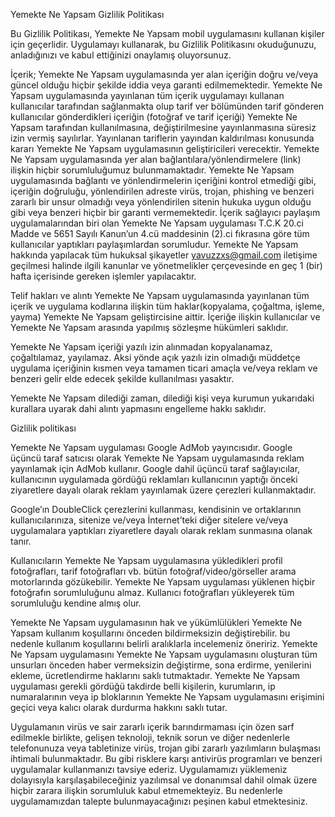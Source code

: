Yemekte Ne Yapsam Gizlilik Politikası

Bu Gizlilik Politikası, Yemekte Ne Yapsam mobil uygulamasını kullanan kişiler için geçerlidir. Uygulamayı kullanarak, bu Gizlilik Politikasını okuduğunuzu, anladığınızı ve kabul ettiğinizi onaylamış oluyorsunuz.

İçerik;
Yemekte Ne Yapsam uygulamasında yer alan içeriğin doğru ve/veya güncel olduğu hiçbir şekilde iddia veya garanti edilmemektedir. Yemekte Ne Yapsam uygulamasında yayınlanan tüm içerik uygulamayı kullanan kullanıcılar tarafından sağlanmakta olup tarif ver bölümünden tarif gönderen kullanıcılar gönderdikleri içeriğin (fotoğraf ve tarif içeriği) Yemekte Ne Yapsam tarafından kullanılmasına, değiştirilmesine yayınlanmasına süresiz izin vermiş sayılırlar. Yayınlanan tariflerin yayından kaldırılması konusunda kararı Yemekte Ne Yapsam uygulamasının geliştiricileri verecektir.
Yemekte Ne Yapsam uygulamasında yer alan bağlantılara/yönlendirmelere (link) ilişkin hiçbir sorumluluğumuz bulunmamaktadır. Yemekte Ne Yapsam uygulamasında bağlantı ve yönlendirmelerin içeriğini kontrol etmediği gibi, içeriğin doğruluğu, yönlendirilen adreste virüs, trojan, phishing ve benzeri zararlı bir unsur olmadığı veya yönlendirilen sitenin hukuka uygun olduğu gibi veya benzeri hiçbir bir garanti vermemektedir.
İçerik sağlayıcı paylaşım uygulamalarından biri olan Yemekte Ne Yapsam uygulaması T.C.K 20.ci Madde ve 5651 Sayılı Kanun’un 4.cü maddesinin (2).ci fıkrasına göre tüm kullanıcılar yaptıkları paylaşımlardan sorumludur. Yemekte Ne Yapsam hakkında yapılacak tüm hukuksal şikayetler yavuzzxs@gmail.com iletişime geçilmesi halinde ilgili kanunlar ve yönetmelikler çerçevesinde en geç 1 (bir) hafta içerisinde gereken işlemler yapılacaktır.

Telif hakları ve alıntı
Yemekte Ne Yapsam uygulamasında yayınlanan tüm içerik ve uygulama kodlarına ilişkin tüm haklar(kopyalama, çoğaltma, işleme, yayma) Yemekte Ne Yapsam geliştircisine aittir. İçeriğe ilişkin kullanıcılar ve Yemekte Ne Yapsam arasında yapılmış sözleşme hükümleri saklıdır.

Yemekte Ne Yapsam içeriği yazılı izin alınmadan kopyalanamaz, çoğaltılamaz, yayılamaz. Aksi yönde açık yazılı izin olmadığı müddetçe uygulama içeriğinin kısmen veya tamamen ticari amaçla ve/veya reklam ve benzeri gelir elde edecek şekilde kullanılması yasaktır.

Yemekte Ne Yapsam dilediği zaman, dilediği kişi veya kurumun yukarıdaki kurallara uyarak dahi alıntı yapmasını engelleme hakkı saklıdır.

Gizlilik politikası

Yemekte Ne Yapsam uygulaması Google AdMob yayıncısıdır. Google üçüncü taraf satıcısı olarak Yemekte Ne Yapsam uygulamasında reklam yayınlamak için AdMob kullanır. Google dahil üçüncü taraf sağlayıcılar, kullanıcının uygulamada gördüğü reklamları kullanıcının yaptığı önceki ziyaretlere dayalı olarak reklam yayınlamak üzere çerezleri kullanmaktadır.

Google’ın DoubleClick çerezlerini kullanması, kendisinin ve ortaklarının kullanıcılarınıza, sitenize ve/veya İnternet’teki diğer sitelere ve/veya uygulamalara yaptıkları ziyaretlere dayalı olarak reklam sunmasına olanak tanır.

Kullanıcıların Yemekte Ne Yapsam uygulamasına yükledikleri profil fotoğrafları, tarif fotoğrafları vb. bütün fotoğraf/video/görseller arama motorlarında gözükebilir.
Yemekte Ne Yapsam uygulaması yüklenen hiçbir fotoğrafın sorumluluğunu almaz. Kullanıcı fotoğrafları yükleyerek tüm sorumluluğu kendine almış olur.

Yemekte Ne Yapsam uygulamasının hak ve yükümlülükleri
Yemekte Ne Yapsam kullanım koşullarını önceden bildirmeksizin değiştirebilir. bu nedenle kullanım koşullarını belirli aralıklarla incelemeniz öneririz.  Yemekte Ne Yapsam uygulamasını  Yemekte Ne Yapsam uygulamasını oluşturan tüm unsurları önceden haber vermeksizin değiştirme, sona erdirme, yenilerini ekleme, ücretlendirme haklarını saklı tutmaktadır.  Yemekte Ne Yapsam uygulaması gerekli gördüğü takdirde belli kişilerin, kurumların, ip numaralarının veya ip bloklarının  Yemekte Ne Yapsam uygulamasını erişimini geçici veya kalıcı olarak durdurma hakkını saklı tutar.

Uygulamanın virüs ve sair zararlı içerik barındırmaması için özen sarf edilmekle birlikte, gelişen teknoloji, teknik sorun ve diğer nedenlerle telefonunuza veya tabletinize virüs, trojan gibi zararlı yazılımların bulaşması ihtimali bulunmaktadır. Bu gibi risklere karşı antivirüs programları ve benzeri uygulamalar kullanmanızı tavsiye ederiz. Uygulamamızı yüklemeniz dolayısıyla karşılaşabileceğiniz yazılımsal ve donanımsal dahil olmak üzere hiçbir zarara ilişkin sorumluluk kabul etmemekteyiz. Bu nedenlerle uygulamamızdan talepte bulunmayacağınızı peşinen kabul etmektesiniz.


